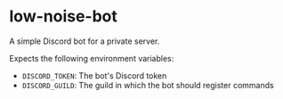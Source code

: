 
# low-noise-bot

A simple Discord bot for a private server.

Expects the following environment variables:

- `DISCORD_TOKEN`: The bot's Discord token
- `DISCORD_GUILD`: The guild in which the bot should register commands
